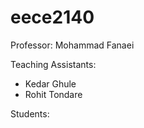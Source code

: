 # eece2140

Professor: Mohammad Fanaei

Teaching Assistants:
- Kedar Ghule
- Rohit Tondare

Students:
